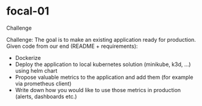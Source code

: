 # focal-01
Challenge

Challenge:
The goal is to make an existing application ready for production. Given code from our end (README + requirements):
* Dockerize
* Deploy the application to local kubernetes solution (minikube, k3d, …) using helm chart
* Propose valuable metrics to the application and add them (for example via prometheus client)
* Write down how you would like to use those metrics in production (alerts, dashboards etc.)
